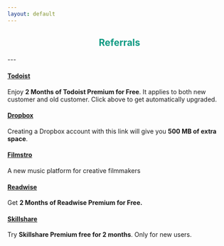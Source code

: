 ```yaml
---	
layout: default	
---
```

<h2 style="text-align:center; color: #0e9a83">
    <div>
        <b>Referrals</b>
    </div>
</h2>
---

#### [Todoist](https://todoist.com/r/vyshnav_gangadharan_lomwzf)

Enjoy **2 Months of Todoist Premium for Free**. It applies to both new customer and old customer. Click above to get automatically upgraded.

#### [Dropbox](https://db.tt/eD4ixAKf1s)

Creating a Dropbox account with this link will give you **500 MB of extra space**.

#### [Filmstro](https://filmstro.com/?ref=vyshnav)

A new music platform for creative filmmakers

#### [Readwise](https://readwise.io/i/vyshnav)

Get **2 Months of Readwise Premium for Free.**

#### [Skillshare](https://skl.sh/2sEUnPk)

Try **Skillshare Premium free for 2 months**. Only for new users.